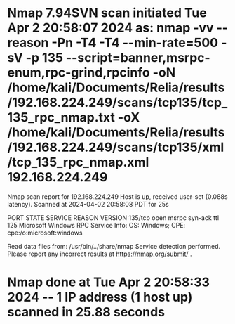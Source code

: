# Nmap 7.94SVN scan initiated Tue Apr  2 20:58:07 2024 as: nmap -vv --reason -Pn -T4 -T4 --min-rate=500 -sV -p 135 --script=banner,msrpc-enum,rpc-grind,rpcinfo -oN /home/kali/Documents/Relia/results/192.168.224.249/scans/tcp135/tcp_135_rpc_nmap.txt -oX /home/kali/Documents/Relia/results/192.168.224.249/scans/tcp135/xml/tcp_135_rpc_nmap.xml 192.168.224.249
Nmap scan report for 192.168.224.249
Host is up, received user-set (0.088s latency).
Scanned at 2024-04-02 20:58:08 PDT for 25s

PORT    STATE SERVICE REASON          VERSION
135/tcp open  msrpc   syn-ack ttl 125 Microsoft Windows RPC
Service Info: OS: Windows; CPE: cpe:/o:microsoft:windows

Read data files from: /usr/bin/../share/nmap
Service detection performed. Please report any incorrect results at https://nmap.org/submit/ .
# Nmap done at Tue Apr  2 20:58:33 2024 -- 1 IP address (1 host up) scanned in 25.88 seconds
